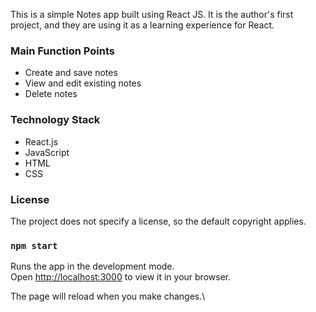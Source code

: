  This is a simple Notes app built using React JS. It is the author's first project, and they are using it as a learning experience for React.

### Main Function Points
- Create and save notes
- View and edit existing notes
- Delete notes

### Technology Stack
- React.js
- JavaScript
- HTML
- CSS

### License
The project does not specify a license, so the default copyright applies.


### `npm start`

Runs the app in the development mode.\
Open [http://localhost:3000](http://localhost:3000) to view it in your browser.

The page will reload when you make changes.\
